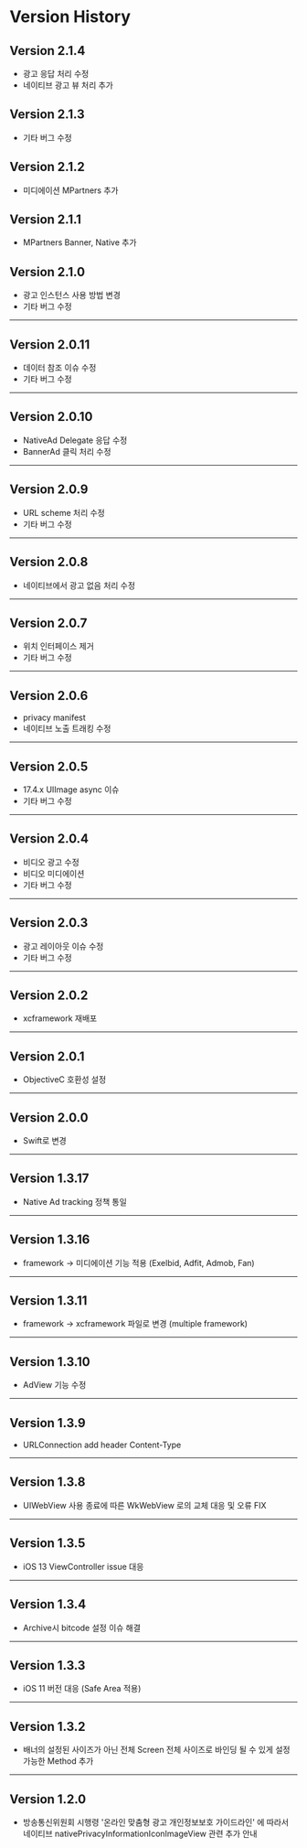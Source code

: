 # Version History

## Version 2.1.4
- 광고 응답 처리 수정
- 네이티브 광고 뷰 처리 추가

##  Version 2.1.3
- 기타 버그 수정

##  Version 2.1.2
- 미디에이션 MPartners 추가

##  Version 2.1.1
- MPartners Banner, Native 추가

##  Version 2.1.0
- 광고 인스턴스 사용 방법 변경
- 기타 버그 수정

--- 

##  Version 2.0.11
- 데이터 참조 이슈 수정
- 기타 버그 수정

---

##  Version 2.0.10
- NativeAd Delegate 응답 수정
- BannerAd 클릭 처리 수정

---

##  Version 2.0.9
- URL scheme 처리 수정
- 기타 버그 수정

---

##  Version 2.0.8
- 네이티브에서 광고 없음 처리 수정

---

##  Version 2.0.7
- 위치 인터페이스 제거
- 기타 버그 수정

---

##  Version 2.0.6
- privacy manifest
- 네이티브 노출 트래킹 수정

---

##  Version 2.0.5
- 17.4.x UIImage async 이슈
- 기타 버그 수정

---

##  Version 2.0.4
- 비디오 광고 수정
- 비디오 미디에이션
- 기타 버그 수정

---

## Version 2.0.3
- 광고 레이아웃 이슈 수정
- 기타 버그 수정

---

## Version 2.0.2
- xcframework 재배포

---

## Version 2.0.1
- ObjectiveC 호환성 설정

---

## Version 2.0.0
- Swift로 변경

---

## Version 1.3.17
- Native Ad tracking 정책 통일

---

## Version 1.3.16
- framework -> 미디에이션 기능 적용 (Exelbid, Adfit, Admob, Fan)

---

## Version 1.3.11
- framework -> xcframework 파일로 변경 (multiple framework)

---

## Version 1.3.10
- AdView 기능 수정

---

## Version 1.3.9
- URLConnection add header Content-Type

---

## Version 1.3.8
- UIWebView 사용 종료에 따른 WkWebView 로의 교체 대응 및 오류 FIX

---

## Version 1.3.5
- iOS 13 ViewController issue 대응

---

## Version 1.3.4
- Archive시 bitcode 설정 이슈 해결

---

## Version 1.3.3
- iOS 11 버전 대응 (Safe Area 적용)

---

## Version 1.3.2
- 배너의 설정된 사이즈가 아닌 전체 Screen 전체 사이즈로 바인딩 될 수 있게 설정 가능한 Method 추가

---

## Version 1.2.0
- 방송통신위원회 시행령 '온라인 맞춤형 광고 개인정보보호 가이드라인' 에 따라서 네이티브 nativePrivacyInformationIconImageView 관련  추가 안내
